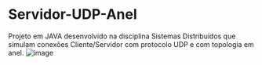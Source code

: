 # Servidor-UDP-Anel
Projeto em JAVA desenvolvido na disciplina Sistemas Distribuídos que simulam conexões Cliente/Servidor com protocolo UDP e com topologia em anel.
![image](https://i0.wp.com/www.diegomacedo.com.br/wp-content/uploads/2012/02/anel.jpg?resize=380%2C300)
